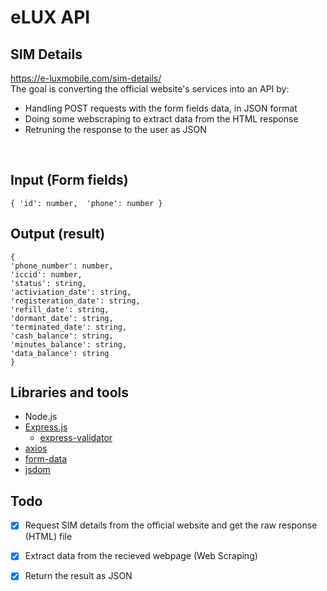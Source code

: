 # eLUX API
## SIM Details
https://e-luxmobile.com/sim-details/
<br />
The goal is converting the official website's services into an API by:
- Handling POST requests with the form fields data, in JSON format
- Doing some webscraping to extract data from the HTML response
- Retruning the response to the user as JSON
<br />

## Input (Form fields)
`
{
    'id': number, 
    'phone': number
}
`
<br />
## Output (result)
`
{ `<br />`
    'phone_number': number, `<br />`
    'iccid': number, `<br />`
    'status': string, `<br />`
    'activiation_date': string, `<br />`
    'registeration_date': string, `<br />`
    'refill_date': string, `<br />`
    'dormant_date': string, `<br />`
    'terminated_date': string, `<br />`
    'cash_balance': string, `<br />`
    'minutes_balance': string, `<br />`
    'data_balance': string `<br />`
}
`

## Libraries and tools
- Node.js
- [Express.js](expressjs.com/)  
  - [express-validator](https://express-validator.github.io/docs/https://link)
- [axios](https://axios-http.com/)
- [form-data](https://github.com/form-data/form-data)
- [jsdom](https://github.com/jsdom/jsdom)

## Todo
- [x] Request SIM details from the official website and get the raw response (HTML) file
- [X] Extract data from the recieved webpage (Web Scraping) 
- [X] Return the result as JSON

